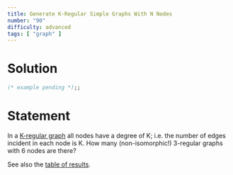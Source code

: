 ```yaml
---
title: Generate K-Regular Simple Graphs With N Nodes
number: "90"
difficulty: advanced
tags: [ "graph" ]
---
```


# Solution

```ocaml
(* example pending *);;
```

# Statement

In a [K-regular graph](http://en.wikipedia.org/wiki/K-regular_graph) all
nodes have a degree of K; i.e. the number of edges incident in each node
is K. How many (non-isomorphic!) 3-regular graphs with 6 nodes are
there?

See also the [table of results](https://sites.google.com/site/prologsite/prolog-problems/6/solutions-6/p6_11.txt?attredirects=0&d=1).
